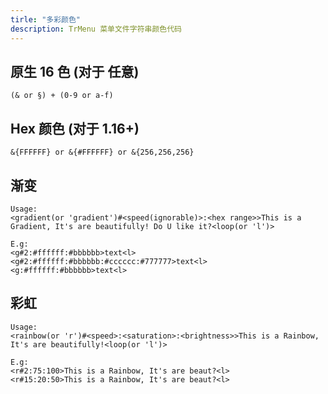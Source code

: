 ```yaml
---
tirle: "多彩颜色"
description: TrMenu 菜单文件字符串颜色代码
---
```


## 原生 16 色 (对于 **任意**)
```text
(& or §) + (0-9 or a-f)
```

## Hex 颜色 (对于 **1.16+**)
```text
&{FFFFFF} or &{#FFFFFF} or &{256,256,256}
```

## 渐变
```text
Usage:
<gradient(or 'gradient')#<speed(ignorable)>:<hex range>>This is a Gradient, It's are beautifully! Do U like it?<loop(or 'l')>

E.g:
<g#2:#ffffff:#bbbbbb>text<l>
<g#2:#ffffff:#bbbbbb:#cccccc:#777777>text<l>
<g:#ffffff:#bbbbbb>text<l>
```

## 彩虹
```text
Usage:
<rainbow(or 'r')#<speed>:<saturation>:<brightness>>This is a Rainbow, It's are beautifully!<loop(or 'l')>

E.g:
<r#2:75:100>This is a Rainbow, It's are beaut?<l>
<r#15:20:50>This is a Rainbow, It's are beaut?<l>
```